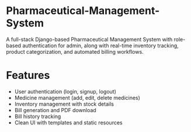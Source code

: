 # Pharmaceutical-Management-System
A full-stack Django-based Pharmaceutical Management System with role-based authentication for admin, along with real-time inventory tracking, product categorization, and automated billing workflows.

# Features
- User authentication (login, signup, logout)
- Medicine management (add, edit, delete medicines)
- Inventory management with stock details
- Bill generation and PDF download
- Bill history tracking
- Clean UI with templates and static resources
